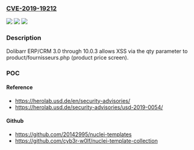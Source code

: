 ### [CVE-2019-19212](https://cve.mitre.org/cgi-bin/cvename.cgi?name=CVE-2019-19212)
![](https://img.shields.io/static/v1?label=Product&message=n%2Fa&color=blue)
![](https://img.shields.io/static/v1?label=Version&message=n%2Fa&color=blue)
![](https://img.shields.io/static/v1?label=Vulnerability&message=n%2Fa&color=brighgreen)

### Description

Dolibarr ERP/CRM 3.0 through 10.0.3 allows XSS via the qty parameter to product/fournisseurs.php (product price screen).

### POC

#### Reference
- https://herolab.usd.de/en/security-advisories/
- https://herolab.usd.de/security-advisories/usd-2019-0054/

#### Github
- https://github.com/20142995/nuclei-templates
- https://github.com/cyb3r-w0lf/nuclei-template-collection

